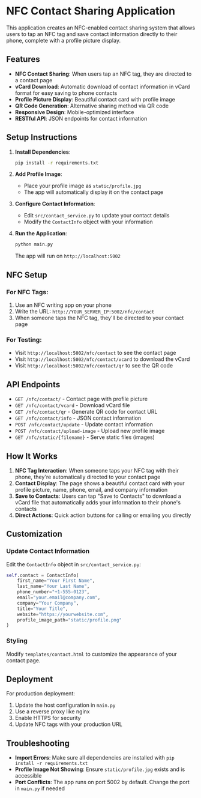 # NFC Contact Sharing Application

This application creates an NFC-enabled contact sharing system that allows users to tap an NFC tag and save contact information directly to their phone, complete with a profile picture display.

## Features

- **NFC Contact Sharing**: When users tap an NFC tag, they are directed to a contact page
- **vCard Download**: Automatic download of contact information in vCard format for easy saving to phone contacts
- **Profile Picture Display**: Beautiful contact card with profile image
- **QR Code Generation**: Alternative sharing method via QR code
- **Responsive Design**: Mobile-optimized interface
- **RESTful API**: JSON endpoints for contact information

## Setup Instructions

1. **Install Dependencies**:
   ```bash
   pip install -r requirements.txt
   ```

2. **Add Profile Image**:
   - Place your profile image as `static/profile.jpg`
   - The app will automatically display it on the contact page

3. **Configure Contact Information**:
   - Edit `src/contact_service.py` to update your contact details
   - Modify the `ContactInfo` object with your information

4. **Run the Application**:
   ```bash
   python main.py
   ```
   The app will run on `http://localhost:5002`

## NFC Setup

### For NFC Tags:
1. Use an NFC writing app on your phone
2. Write the URL: `http://YOUR_SERVER_IP:5002/nfc/contact`
3. When someone taps the NFC tag, they'll be directed to your contact page

### For Testing:
- Visit `http://localhost:5002/nfc/contact` to see the contact page
- Visit `http://localhost:5002/nfc/contact/vcard` to download the vCard
- Visit `http://localhost:5002/nfc/contact/qr` to see the QR code

## API Endpoints

- `GET /nfc/contact/` - Contact page with profile picture
- `GET /nfc/contact/vcard` - Download vCard file
- `GET /nfc/contact/qr` - Generate QR code for contact URL
- `GET /nfc/contact/info` - JSON contact information
- `POST /nfc/contact/update` - Update contact information
- `POST /nfc/contact/upload-image` - Upload new profile image
- `GET /nfc/static/{filename}` - Serve static files (images)

## How It Works

1. **NFC Tag Interaction**: When someone taps your NFC tag with their phone, they're automatically directed to your contact page
2. **Contact Display**: The page shows a beautiful contact card with your profile picture, name, phone, email, and company information
3. **Save to Contacts**: Users can tap "Save to Contacts" to download a vCard file that automatically adds your information to their phone's contacts
4. **Direct Actions**: Quick action buttons for calling or emailing you directly

## Customization

### Update Contact Information
Edit the `ContactInfo` object in `src/contact_service.py`:

```python
self.contact = ContactInfo(
    first_name="Your First Name",
    last_name="Your Last Name",
    phone_number="+1-555-0123",
    email="your.email@company.com",
    company="Your Company",
    title="Your Title",
    website="https://yourwebsite.com",
    profile_image_path="static/profile.png"
)
```

### Styling
Modify `templates/contact.html` to customize the appearance of your contact page.

## Deployment

For production deployment:
1. Update the host configuration in `main.py`
2. Use a reverse proxy like nginx
3. Enable HTTPS for security
4. Update NFC tags with your production URL

## Troubleshooting

- **Import Errors**: Make sure all dependencies are installed with `pip install -r requirements.txt`
- **Profile Image Not Showing**: Ensure `static/profile.jpg` exists and is accessible
- **Port Conflicts**: The app runs on port 5002 by default. Change the port in `main.py` if needed
